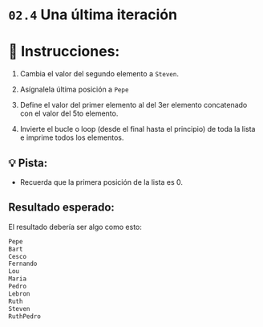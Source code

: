 # `02.4` Una última iteración

# 📝 Instrucciones:

1. Cambia el valor del segundo elemento a `Steven`.

2. Asígnalela última posición a `Pepe`

3. Define el valor del primer elemento al del 3er elemento concatenado con el valor del 5to elemento.

4. Invierte el bucle o loop (desde el final hasta el principio) de toda la lista e imprime todos los elementos.

## 💡 Pista:

- Recuerda que la primera posición de la lista es 0.

## Resultado esperado:

El resultado debería ser algo como esto:
```py
Pepe
Bart
Cesco
Fernando
Lou
Maria
Pedro
Lebron
Ruth
Steven
RuthPedro
```
